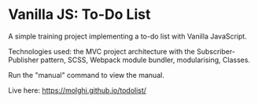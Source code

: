 # Vanilla JS: To-Do List

A simple training project implementing a to-do list with Vanilla JavaScript.

Technologies used: the MVC project architecture with the Subscriber-Publisher pattern, SCSS, Webpack module bundler, modularising, Classes.

Run the "manual" command to view the manual.

Live here: https://molghi.github.io/todolist/
